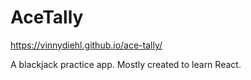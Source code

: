 # AceTally

https://vinnydiehl.github.io/ace-tally/

A blackjack practice app. Mostly created to learn React.
